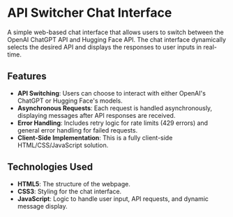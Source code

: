 # API Switcher Chat Interface

A simple web-based chat interface that allows users to switch between the OpenAI ChatGPT API and Hugging Face API. The chat interface dynamically selects the desired API and displays the responses to user inputs in real-time.

## Features

- **API Switching**: Users can choose to interact with either OpenAI's ChatGPT or Hugging Face's models.
- **Asynchronous Requests**: Each request is handled asynchronously, displaying messages after API responses are received.
- **Error Handling**: Includes retry logic for rate limits (429 errors) and general error handling for failed requests.
- **Client-Side Implementation**: This is a fully client-side HTML/CSS/JavaScript solution.

## Technologies Used

- **HTML5**: The structure of the webpage.
- **CSS3**: Styling for the chat interface.
- **JavaScript**: Logic to handle user input, API requests, and dynamic message display.

